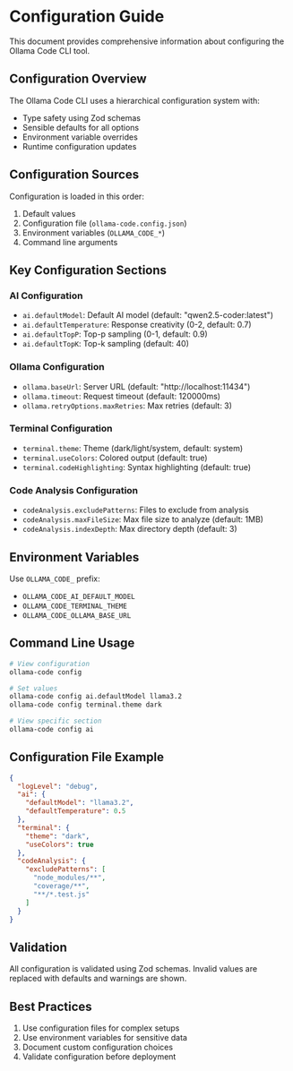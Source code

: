 # Configuration Guide

This document provides comprehensive information about configuring the Ollama Code CLI tool.

## Configuration Overview

The Ollama Code CLI uses a hierarchical configuration system with:
- Type safety using Zod schemas
- Sensible defaults for all options
- Environment variable overrides
- Runtime configuration updates

## Configuration Sources

Configuration is loaded in this order:
1. Default values
2. Configuration file (`ollama-code.config.json`)
3. Environment variables (`OLLAMA_CODE_*`)
4. Command line arguments

## Key Configuration Sections

### AI Configuration
- `ai.defaultModel`: Default AI model (default: "qwen2.5-coder:latest")
- `ai.defaultTemperature`: Response creativity (0-2, default: 0.7)
- `ai.defaultTopP`: Top-p sampling (0-1, default: 0.9)
- `ai.defaultTopK`: Top-k sampling (default: 40)

### Ollama Configuration
- `ollama.baseUrl`: Server URL (default: "http://localhost:11434")
- `ollama.timeout`: Request timeout (default: 120000ms)
- `ollama.retryOptions.maxRetries`: Max retries (default: 3)

### Terminal Configuration
- `terminal.theme`: Theme (dark/light/system, default: system)
- `terminal.useColors`: Colored output (default: true)
- `terminal.codeHighlighting`: Syntax highlighting (default: true)

### Code Analysis Configuration
- `codeAnalysis.excludePatterns`: Files to exclude from analysis
- `codeAnalysis.maxFileSize`: Max file size to analyze (default: 1MB)
- `codeAnalysis.indexDepth`: Max directory depth (default: 3)

## Environment Variables

Use `OLLAMA_CODE_` prefix:
- `OLLAMA_CODE_AI_DEFAULT_MODEL`
- `OLLAMA_CODE_TERMINAL_THEME`
- `OLLAMA_CODE_OLLAMA_BASE_URL`

## Command Line Usage

```bash
# View configuration
ollama-code config

# Set values
ollama-code config ai.defaultModel llama3.2
ollama-code config terminal.theme dark

# View specific section
ollama-code config ai
```

## Configuration File Example

```json
{
  "logLevel": "debug",
  "ai": {
    "defaultModel": "llama3.2",
    "defaultTemperature": 0.5
  },
  "terminal": {
    "theme": "dark",
    "useColors": true
  },
  "codeAnalysis": {
    "excludePatterns": [
      "node_modules/**",
      "coverage/**",
      "**/*.test.js"
    ]
  }
}
```

## Validation

All configuration is validated using Zod schemas. Invalid values are replaced with defaults and warnings are shown.

## Best Practices

1. Use configuration files for complex setups
2. Use environment variables for sensitive data
3. Document custom configuration choices
4. Validate configuration before deployment